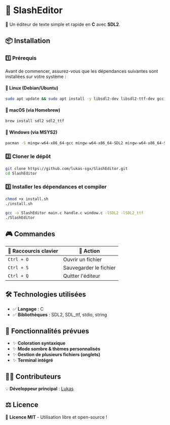 # 🚀 SlashEditor  

📝 Un éditeur de texte simple et rapide en **C** avec **SDL2**.  



## 📦 Installation  

### 1️⃣ Prérequis
Avant de commencer, assurez-vous que les dépendances suivantes sont installées sur votre système :

#### 📌 Linux (Debian/Ubuntu)
```bash
sudo apt update && sudo apt install -y libsdl2-dev libsdl2-ttf-dev gcc make
```

#### 📌 macOS (via Homebrew)
```bash
brew install sdl2 sdl2_ttf
```

#### 📌 Windows (via MSYS2)
```bash
pacman -S mingw-w64-x86_64-gcc mingw-w64-x86_64-SDL2 mingw-w64-x86_64-SDL2_ttf
```



### 2️⃣ Cloner le dépôt  
```bash
git clone https://github.com/lukas-sgx/SlashEditor.git
cd SlashEditor
```

### 3️⃣ Installer les dépendances et compiler  
```bash
chmod +x install.sh
./install.sh

gcc -o SlashEditor main.c handle.c window.c -lSDL2 -lSDL2_ttf
./SlashEditor
```



## 🎮 Commandes  

| 🎯 **Raccourcis clavier** | 📝 **Action** |
|---------------------------|--------------|
| `Ctrl + O`               | Ouvrir un fichier |
| `Ctrl + S`               | Sauvegarder le fichier |
| `Ctrl + Q`               | Quitter l'éditeur |



## 🛠️ Technologies utilisées  

- ✅ **Langage** : C  
- ✅ **Bibliothèques** : SDL2, SDL_ttf, stdio, string  



## 📌 Fonctionnalités prévues  

- ✨ **Coloration syntaxique**  
- ✨ **Mode sombre & thèmes personnalisés**  
- ✨ **Gestion de plusieurs fichiers (onglets)**  
- ✨ **Terminal intégré**  



## 👨‍💻 Contributeurs  

💡 **Développeur principal** : [Lukas](https://github.com/lukas-sgx)  

## ⚖️ Licence  

📜 **Licence MIT** - Utilisation libre et open-source !  